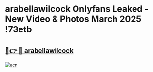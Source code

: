 # arabellawilcock Onlyfans Leaked - New Video & Photos March 2025 !73etb

# <h2><a href="https://s4bxp5.iuczelnia.edu.pl?title=arabellawilcock&ref=73etb">🔗👉 🔴 arabellawilcock</a></h2>

[![acn](https://github.com/user-attachments/assets/0f9c940e-d8b0-45ae-aac7-cd30a18b3e1c)](https://s4bxp5.iuczelnia.edu.pl?title=arabellawilcock&ref=73etb)

